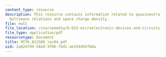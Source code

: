 ```yaml
---
content_type: resource
description: This resource contains information related to quasineutral situation,
  boltzmann relations and space charge density.
file: null
file_location: /coursemedia/6-012-microelectronic-devices-and-circuits-spring-2009/2a02d79958a93f067bd1ae334492fb6a_MIT6_012S09_lec04.pdf
file_type: application/pdf
resourcetype: Document
title: MIT6_012S09_lec04.pdf
uid: 2a02d799-58a9-3f06-7bd1-ae334492fb6a
---
```

